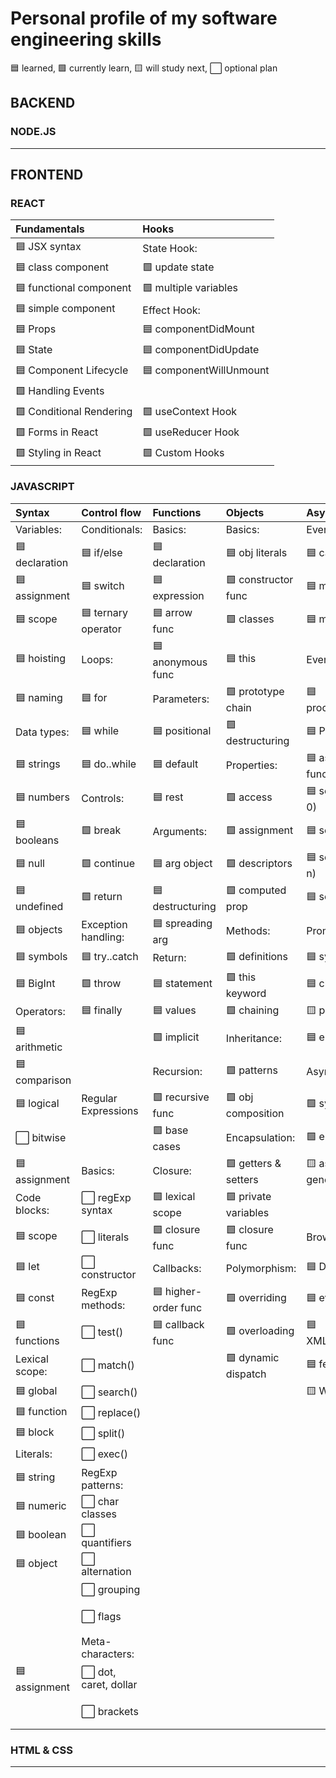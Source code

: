 # Personal profile of my software engineering skills

🟦 learned, 🟩 currently learn, 🟨 will study next, ⬜ optional plan

## BACKEND

### NODE.JS






___

## FRONTEND

### REACT

| Fundamentals              | Hooks                   |
|:--------------------------|:------------------------|
| 🟦 JSX syntax            | State Hook:             |
| 🟦 class component       | 🟩 update state         |
| 🟦 functional component  | 🟩 multiple variables   |
| 🟦 simple component      | Effect Hook:            |
| 🟦 Props                 | 🟦 componentDidMount    |
| 🟦 State                 | 🟦 componentDidUpdate   |
| 🟦 Component Lifecycle   | 🟦 componentWillUnmount |
| 🟩 Handling Events       |                         |
| 🟩 Conditional Rendering | 🟩 useContext Hook      |
| 🟩 Forms in React        | 🟩 useReducer Hook      |
| 🟩 Styling in React      | 🟩 Custom Hooks         |


### JAVASCRIPT

| Syntax             | Control flow          | Functions          |  Objects             | Asynchronous         | Arrays            |
|:-------------------|:----------------------|:-------------------|:---------------------|:---------------------|:-------------------|
|  Variables:        | Conditionals:          | Basics:            | Basics:              | Event loop:         | Basics:            |
| 🟦 declaration    | 🟦 if/else            | 🟦 declaration    | 🟦 obj literals      | 🟦 call stack       | 🟦 declaration     |
| 🟦 assignment     | 🟦 switch             | 🟦 expression     | 🟩 constructor func  | 🟦 microtasks       | 🟦 initialization  |
| 🟦 scope          | 🟦 ternary operator   | 🟦 arrow func     | 🟩 classes           | 🟦 macrotasks       | 🟦 accessing       |
| 🟦 hoisting       | Loops:                | 🟦 anonymous func  | 🟦 this              | Event loop:         |Methods not-ch:     |
| 🟦 naming         | 🟦 for                | Parameters:        | 🟩 prototype chain   | 🟦 process.nextTick | 🟦 .find          |
| Data types:       | 🟦 while              | 🟦 positional      | 🟩 destructuring     | 🟦 Promise.then     | 🟦 .findIndex     |
| 🟦 strings        | 🟦 do..while          | 🟦 default         | Properties:          | 🟦 async function   | 🟦 .indexOf       |  
| 🟦 numbers        | Controls:             | 🟦 rest            | 🟩 access            | 🟦 setTimeout(c, 0) | 🟦 .lastIndexOf   | 
| 🟦 booleans       | 🟩 break              | Arguments:         | 🟩 assignment        | 🟦 setImmediate     | 🟦 .includes      |  
| 🟦 null           | 🟩 continue           | 🟦 arg object      | 🟩 descriptors      | 🟦 setTimeout(c, n) | 🟦 .every          | 
| 🟦 undefined      | 🟩 return             | 🟦 destructuring   | 🟩 computed prop    | 🟦  setInterval     | 🟦 .some          |   
| 🟦 objects        | Exception handling:   | 🟦 spreading arg   | Methods:             | Promises:           | 🟦 .concat        |   
| 🟦 symbols        | 🟦 try..catch         | Return:            | 🟩 definitions       | 🟦 syntax           | 🟦 .join          |   
| 🟦 BigInt         | 🟩 throw              | 🟦 statement       | 🟩 this keyword     | 🟦 chaining         | 🟦 .filter        |
| Operators:        | 🟦 finally             | 🟦 values          | 🟩 chaining          | 🟨 promise.all      | 🟩 .flat         |    
| 🟦 arithmetic     |                        | 🟩 implicit         | Inheritance:         | 🟦 error handling  | 🟩 .flatMap       |  
|🟦 comparison     |                         | Recursion:          | 🟩 patterns          |  Async/await:        | 🟩 .forEach       |  
| 🟦 logical       | Regular Expressions     | 🟩 recursive func   | 🟩 obj composition   | 🟩 syntax          | 🟩 .map           | 
| ⬜ bitwise       |                         | 🟩 base cases       | Encapsulation:       | 🟩 error handling   | 🟩 .reduce        |  
|🟦 assignment     |  Basics:                | Closure:            | 🟩 getters & setters | 🟨 async generators  | 🟩 .reduceRight   | 
| Code blocks:      | ⬜ regExp syntax       | 🟩 lexical scope    | 🟩 private variables |                    | 🟩 .toString       | 
| 🟦 scope         | ⬜  literals           | 🟩 closure func     | 🟩 closure func      | Browser APIs:      | 🟩 .toLocaleString |
| 🟦 let            | ⬜  constructor        | Callbacks:            | Polymorphism:         | 🟦 DOM               | Methods ch:   |  
| 🟦 const          | RegExp methods:         | 🟦 higher-order func | 🟩 overriding        | 🟦 events             | 🟦 .push       |   
| 🟦 functions      | ⬜ test()               | 🟦 callback func    | 🟩 overloading       | 🟦 XMLHttpRequest     | 🟦 .unshift    |  
| Lexical scope:    | ⬜ match()              |                      | 🟩 dynamic dispatch   | 🟦 fetch API         | 🟦 .pop        |    
| 🟦 global         | ⬜ search()             |                     |                     | 🟨 Web Workers          | 🟦 .shift      |      
| 🟦 function       | ⬜ replace()            |                     |                     |                         | 🟦 .sort        |    
| 🟦 block          | ⬜ split()              |                     |                     |                         | 🟦 .reverse     |  
| Literals:         | ⬜ exec()               |                      |                     |                        | 🟩 .fill           |  
| 🟦 string        | RegExp patterns:         |                      |                   |                          | 🟩 .copyWithin     |   
| 🟦 numeric       | ⬜ char classes          |                     |                   |                          | Other methods:      |   
| 🟦 boolean       | ⬜ quantifiers           |                     |                    |                         | 🟩 .split          |   
| 🟦 object        | ⬜ alternation           |                     |                    |                         | 🟩 .splice         |
|                   | ⬜ grouping              |                     |                    |                        | 🟩 .slice           |   
|                   | ⬜ flags                 |                     |                    |                        | 🟦 Array.isArray    | 
|                   | Meta-characters:         |                     |                    |                         | Destructuring:       | 
| 🟦 assignment    | ⬜ dot, caret, dollar    |                     |                     |                        | 🟩 syntax           | 
|                   | ⬜ brackets |                    |                     |                        | 🟩 swapping var     |  


### HTML & CSS





___
